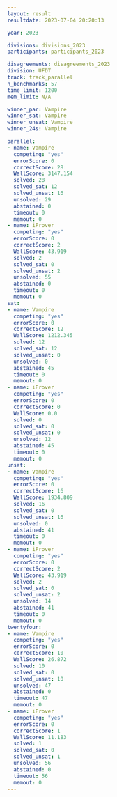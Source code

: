 ```yaml
---
layout: result
resultdate: 2023-07-04 20:20:13

year: 2023

divisions: divisions_2023
participants: participants_2023

disagreements: disagreements_2023
division: UFDT
track: track_parallel
n_benchmarks: 57
time_limit: 1200
mem_limit: N/A

winner_par: Vampire
winner_sat: Vampire
winner_unsat: Vampire
winner_24s: Vampire

parallel:
- name: Vampire
  competing: "yes"
  errorScore: 0
  correctScore: 28
  WallScore: 3147.154
  solved: 28
  solved_sat: 12
  solved_unsat: 16
  unsolved: 29
  abstained: 0
  timeout: 0
  memout: 0
- name: iProver
  competing: "yes"
  errorScore: 0
  correctScore: 2
  WallScore: 43.919
  solved: 2
  solved_sat: 0
  solved_unsat: 2
  unsolved: 55
  abstained: 0
  timeout: 0
  memout: 0
sat:
- name: Vampire
  competing: "yes"
  errorScore: 0
  correctScore: 12
  WallScore: 1212.345
  solved: 12
  solved_sat: 12
  solved_unsat: 0
  unsolved: 0
  abstained: 45
  timeout: 0
  memout: 0
- name: iProver
  competing: "yes"
  errorScore: 0
  correctScore: 0
  WallScore: 0.0
  solved: 0
  solved_sat: 0
  solved_unsat: 0
  unsolved: 12
  abstained: 45
  timeout: 0
  memout: 0
unsat:
- name: Vampire
  competing: "yes"
  errorScore: 0
  correctScore: 16
  WallScore: 1934.809
  solved: 16
  solved_sat: 0
  solved_unsat: 16
  unsolved: 0
  abstained: 41
  timeout: 0
  memout: 0
- name: iProver
  competing: "yes"
  errorScore: 0
  correctScore: 2
  WallScore: 43.919
  solved: 2
  solved_sat: 0
  solved_unsat: 2
  unsolved: 14
  abstained: 41
  timeout: 0
  memout: 0
twentyfour:
- name: Vampire
  competing: "yes"
  errorScore: 0
  correctScore: 10
  WallScore: 26.872
  solved: 10
  solved_sat: 0
  solved_unsat: 10
  unsolved: 47
  abstained: 0
  timeout: 47
  memout: 0
- name: iProver
  competing: "yes"
  errorScore: 0
  correctScore: 1
  WallScore: 11.183
  solved: 1
  solved_sat: 0
  solved_unsat: 1
  unsolved: 56
  abstained: 0
  timeout: 56
  memout: 0
---
```


